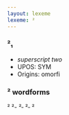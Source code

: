 ```yaml
---
layout: lexeme
lexeme: ²
---
```


###  ²₁

* _superscript two_
* UPOS:  SYM
* Origins: omorfi 


### ² wordforms

²
²-
²‐
²‑
²

